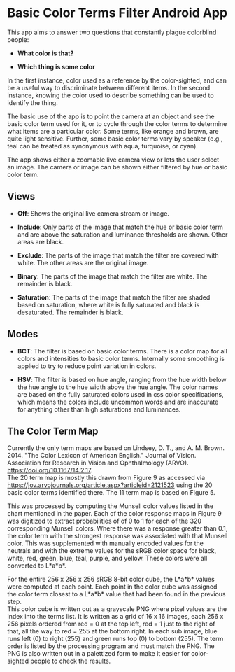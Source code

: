 Basic Color Terms Filter Android App
====================================

This app aims to answer two questions that constantly plague colorblind people:

- **What color is that?**

- **Which thing is some color**

In the first instance, color used as a reference by the color-sighted, and can
be a useful way to discriminate between different items.  In the second 
instance, knowing the color used to describe something can be used to identify
the thing.

The basic use of the app is to point the camera at an  object and see the basic
color term used for it, or to cycle through the color terms to determine what 
items are a particular color.  Some terms, like orange and brown, are quite light
sensitive.  Further, some basic color terms vary by speaker (e.g., teal can be
treated as synonymous with aqua, turquoise, or cyan).

The app shows either a zoomable live camera view or lets the user select an
image.  The camera or image can be shown either filtered by hue or basic color
term.

Views
-----

- **Off**: Shows the original live camera stream or image.

- **Include**: Only parts of the image that match the hue or basic color term
  and are above the saturation and luminance thresholds are shown.  Other areas
  are black.

- **Exclude**: The parts of the image that match the filter are covered with
  white.  The other areas are the original image.

- **Binary**: The parts of the image that match the filter are white.  The
  remainder is black.

- **Saturation**: The parts of the image that match the filter are shaded based
  on saturation, where white is fully saturated and black is desaturated.  The
  remainder is black.

Modes
-----

- **BCT**: The filter is based on basic color terms.  There is a color map for
  all colors and intensities to basic color terms.  Internally some smoothing 
  is applied to try to reduce point variation in colors.

- **HSV**: The filter is based on hue angle, ranging from the hue width below
  the hue angle to the hue width above the hue angle.  The color names are
  based on the fully saturated colors used in css color specifications, which
  means the colors include uncommon words and are inaccurate for anything other
  than high saturations and luminances.


The Color Term Map
------------------

Currently the only term maps are based on Lindsey, D. T., and A. M. Brown. 2014.
"The Color Lexicon of American English." Journal of Vision. Association for 
Research in Vision and Ophthalmology (ARVO). https://doi.org/10.1167/14.2.17.  
The 20 term map is mostly this drawn from Figure 9 as accessed via
https://jov.arvojournals.org/article.aspx?articleid=2121523 using the 20 basic 
color terms identified there.  The 11 term map is based on Figure 5.

This was processed by computing the Munsell color values listed in the chart
mentioned in the paper.  Each of the color response maps in Figure 9 was
digitized to extract probabilities of of 0 to 1 for each of the 320
corresponding Munsell colors.  Where there was a response greater than 0.1, the
color term with the strongest response was associated with that Munsell color.
This was supplemented with manually encoded values for the neutrals and with
the extreme values for the sRGB color space for black, white, red, green, blue,
teal, purple, and yellow.  These colors were all converted to L\*a\*b\*.

For the entire 256 x 256 x 256 sRGB 8-bit color cube, the L\*a\*b\* values were
computed at each point.  Each point in the color cube was assigned the color 
term closest to a L\*a\*b\* value that had been found in the previous step.  
This color cube is written out as a grayscale PNG where pixel values are the 
index into the terms list.  It is written as a grid of 16 x 16 images, each
256 x 256 pixels ordered from red = 0 at the top left, red = 1 just to the 
right of that, all the way to red = 255 at the bottom right.  In each sub
image, blue runs left (0) to right (255) and green runs top (0) to bottom 
(255).  The term order is listed by the processing program and must match the
PNG.  The PNG is also written out in a palettized form to make it easier for
color-sighted people to check the results.

